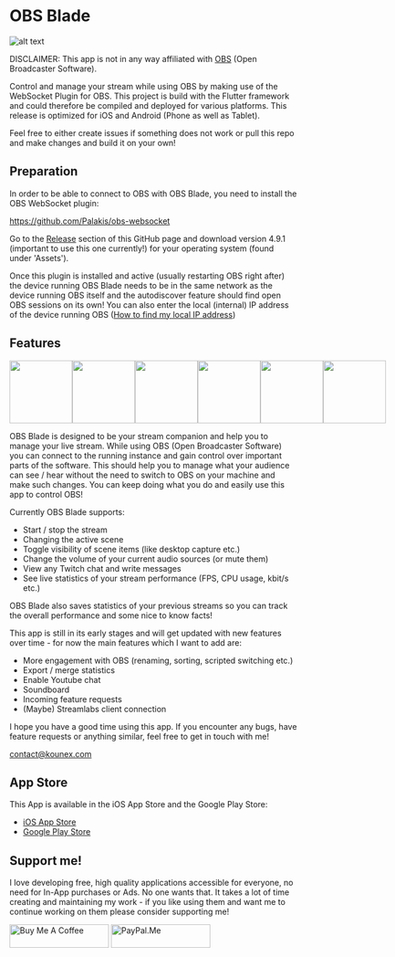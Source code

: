 # OBS Blade

![alt text](https://assets.kounex.com/images/obs-blade/store_banner_3.png 'OBS Blade Store Banner')

DISCLAIMER: This app is not in any way affiliated with [OBS](https://github.com/obsproject/obs-studio) (Open Broadcaster Software).

Control and manage your stream while using OBS by making use of the WebSocket Plugin for OBS. This project is build with the Flutter framework and could therefore be compiled and deployed for various platforms. This release is optimized for iOS and Android (Phone as well as Tablet).

Feel free to either create issues if something does not work or pull this repo and make changes and build it on your own!

## Preparation

In order to be able to connect to OBS with OBS Blade, you need to install the OBS WebSocket plugin:

https://github.com/Palakis/obs-websocket

Go to the [Release](https://github.com/obsproject/obs-websocket/releases) section of this GitHub page and download version 4.9.1 (important to use this one currently!) for your operating system (found under 'Assets').

Once this plugin is installed and active (usually restarting OBS right after) the device running OBS Blade needs to be in the same network as the device running OBS itself and the autodiscover feature should find open OBS sessions on its own! You can also enter the local (internal) IP address of the device running OBS ([How to find my local IP address](https://www.whatismybrowser.com/detect/what-is-my-local-ip-address))

## Features

<div align="center">
  <div style="display: flex; align-items: flex-start;">
    <img src="https://assets.kounex.com/images/obs-blade/iphone_1.png" width="110">
    <img src="https://assets.kounex.com/images/obs-blade/iphone_2.png" width="110">
    <img src="https://assets.kounex.com/images/obs-blade/iphone_3.png" width="110">
    <img src="https://assets.kounex.com/images/obs-blade/iphone_4.png" width="110">
    <img src="https://assets.kounex.com/images/obs-blade/iphone_5.png" width="110">
    <img src="https://assets.kounex.com/images/obs-blade/iphone_6.png" width="110">
  </div>
</div>

OBS Blade is designed to be your stream companion and help you to manage your live stream. While using OBS (Open Broadcaster Software) you can connect to the running instance and gain control over important parts of the software. This should help you to manage what your audience can see / hear without the need to switch to OBS on your machine and make such changes. You can keep doing what you do and easily use this app to control OBS!

Currently OBS Blade supports:

-   Start / stop the stream
-   Changing the active scene
-   Toggle visibility of scene items (like desktop capture etc.)
-   Change the volume of your current audio sources (or mute them)
-   View any Twitch chat and write messages
-   See live statistics of your stream performance (FPS, CPU usage, kbit/s etc.)

OBS Blade also saves statistics of your previous streams so you can track the overall performance and some nice to know facts!

This app is still in its early stages and will get updated with new features over time - for now the main features which I want to add are:

-   More engagement with OBS (renaming, sorting, scripted switching etc.)
-   Export / merge statistics
-   Enable Youtube chat
-   Soundboard
-   Incoming feature requests
-   (Maybe) Streamlabs client connection

I hope you have a good time using this app. If you encounter any bugs, have feature requests or anything similar, feel free to get in touch with me!

contact@kounex.com

## App Store

This App is available in the iOS App Store and the Google Play Store:

-   [iOS App Store](https://apps.apple.com/de/app/obs-blade/id1523915884?l=en)
-   [Google Play Store](https://play.google.com/store/apps/details?id=com.kounex.obsBlade)

## Support me!

I love developing free, high quality applications accessible for everyone, no need for In-App purchases or Ads. No one wants that. It takes a lot of time creating and maintaining my work - if you like using them and want me to continue working on them please consider supporting me!

<a href="https://www.buymeacoffee.com/Kounex" target="_blank"><img src="https://cdn.buymeacoffee.com/buttons/default-orange.png" alt="Buy Me A Coffee" height="41" width="174"></a>
<a href="https://paypal.me/Kounex" target="_blank"><img src="https://assets.kounex.com/images/general/paypal-me-logo.png" alt="PayPal.Me" height="41"  width="174"></a>
